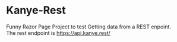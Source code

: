 # Kanye-Rest
Funny Razor Page Project to test Getting data from a REST enpoint.  
The rest endpoint is https://api.kanye.rest/
